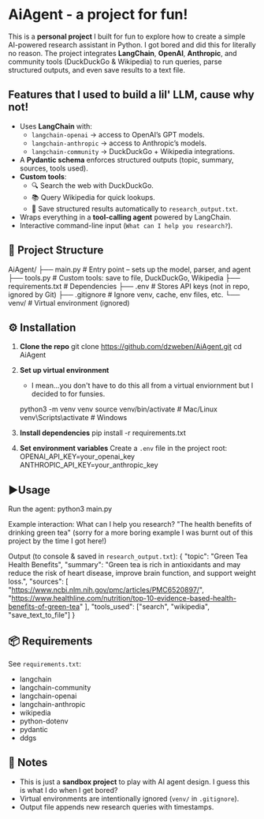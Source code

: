 # AiAgent - a project for fun!

This is a **personal project** I built for fun to explore how to create a simple AI-powered research assistant in Python. I got bored and did this for literally no reason. 
The project integrates **LangChain**, **OpenAI**, **Anthropic**, and community tools (DuckDuckGo & Wikipedia) to run queries, parse structured outputs, and even save results to a text file.

##  Features that I used to build a lil' LLM, cause why not!
- Uses **LangChain** with:
  - `langchain-openai` → access to OpenAI’s GPT models.
  - `langchain-anthropic` → access to Anthropic’s models.
  - `langchain-community` → DuckDuckGo + Wikipedia integrations.
- A **Pydantic schema** enforces structured outputs (topic, summary, sources, tools used).
- **Custom tools**:
  - 🔍 Search the web with DuckDuckGo.
  - 📚 Query Wikipedia for quick lookups.
  - 💾 Save structured results automatically to `research_output.txt`.
- Wraps everything in a **tool-calling agent** powered by LangChain.
- Interactive command-line input (`What can I help you research?`).

## 📂 Project Structure
AiAgent/
├── main.py             # Entry point – sets up the model, parser, and agent
├── tools.py            # Custom tools: save to file, DuckDuckGo, Wikipedia
├── requirements.txt    # Dependencies
├── .env                # Stores API keys (not in repo, ignored by Git)
├── .gitignore          # Ignore venv, cache, env files, etc.
└── venv/               # Virtual environment (ignored)

## ⚙️ Installation
1. **Clone the repo**
   git clone https://github.com/dzweben/AiAgent.git
   cd AiAgent

2. **Set up virtual environment**

   - I mean...you don't have to do this all from a virtual enviornment but I decided to for funsies.
     
   python3 -m venv venv
   source venv/bin/activate   # Mac/Linux
   venv\Scripts\activate      # Windows

4. **Install dependencies**
   pip install -r requirements.txt

5. **Set environment variables**
   Create a `.env` file in the project root:
   OPENAI_API_KEY=your_openai_key
   ANTHROPIC_API_KEY=your_anthropic_key

## ▶Usage
Run the agent:
   python3 main.py

Example interaction:
   What can I help you research? "The health benefits of drinking green tea" (sorry for a more boring example I was burnt out of this project by the time I got here!)

Output (to console & saved in `research_output.txt`):
{
  "topic": "Green Tea Health Benefits",
  "summary": "Green tea is rich in antioxidants and may reduce the risk of heart disease, improve brain function, and support weight loss.",
  "sources": [
    "https://www.ncbi.nlm.nih.gov/pmc/articles/PMC6520897/",
    "https://www.healthline.com/nutrition/top-10-evidence-based-health-benefits-of-green-tea"
  ],
  "tools_used": ["search", "wikipedia", "save_text_to_file"]
}

## 📦 Requirements
See `requirements.txt`:
- langchain
- langchain-community
- langchain-openai
- langchain-anthropic
- wikipedia
- python-dotenv
- pydantic
- ddgs

## 📝 Notes
- This is just a **sandbox project** to play with AI agent design. I guess this is what I do when I get bored?
- Virtual environments are intentionally ignored (`venv/` in `.gitignore`).
- Output file appends new research queries with timestamps.

